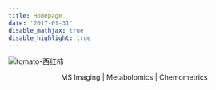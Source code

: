 ```yaml
---
title: Homepage
date: '2017-01-31'
disable_mathjax: true
disable_highlight: true
---
```


![tomato-西红柿](http://image.bitcron.com/tomato.jpg)

<center>MS Imaging | Metabolomics | Chemometrics</center>

